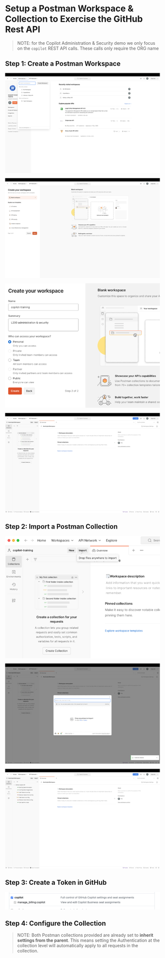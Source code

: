 # Setup a Postman Workspace & Collection to Exercise the GitHub Rest API

> NOTE: for the Copilot Administration & Security demo we only focus on the `copilot` REST API calls. These calls only require the ORG name

## Step 1: Create a Postman Workspace

![postman step one](../../docs/images/Telemetry/postman-step-one.png)

![postman step two](../../docs/images/Telemetry/postman-step-two.png)

![postman1](../../docs/images/postman-create-workspace.png)

![postman blank workspace](../../docs/images/Telemetry/postman-workspace-blank.png)

## Step 2: Import a Postman Collection

![postman2](../../docs/images/postman-import-collection.png)

![postman step five](../../docs/images/Telemetry/postman-step-five.png)

![postman step six](../../docs/images/Telemetry/postman-step-six.png)

## Step 3: Create a Token in GitHub

![copilot secret api scope](../../docs/images/Telemetry/copilot-api-scope.png)

## Step 4: Configure the Collection

> NOTE: Both Postman collections provided are already set to **inherit settings from the parent**. This means setting the Authentication at the collection level will automatically apply to all requests in the collection.


